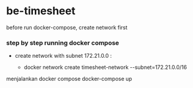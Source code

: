 # be-timesheet

before run docker-compose, create network first

### step by step running docker compose
- create network with subnet 172.21.0.0 :

  - docker network create timesheet-network --subnet=172.21.0.0/16

menjalankan docker compose
docker-compose up